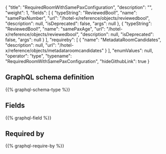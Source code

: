 {
  "title": "RequiredRoomWithSamePaxConfiguration",
  "description": "",
  "weight": 1,
  "fields": [
    {
      "typeString": "ReviewedBool!",
      "name": "samePaxNumber",
      "url": "/hotel-x/reference/objects/reviewedbool",
      "description": null,
      "isDeprecated": false,
      "args": null
    },
    {
      "typeString": "ReviewedBool!",
      "name": "samePaxAge",
      "url": "/hotel-x/reference/objects/reviewedbool",
      "description": null,
      "isDeprecated": false,
      "args": null
    }
  ],
  "requireby": [
    {
      "name": "MetadataRoomCandidates",
      "description": null,
      "url": "/hotel-x/reference/objects/metadataroomcandidates"
    }
  ],
  "enumValues": null,
  "operator": "type",
  "typename": "RequiredRoomWithSamePaxConfiguration",
  "hideGithubLink": true
}
## GraphQL schema definition

{{% graphql-schema-type %}}

## Fields

{{% graphql-field %}}

## Required by

{{% graphql-require-by %}}

